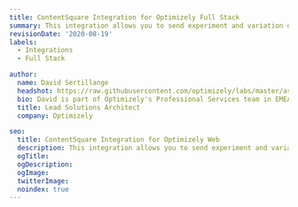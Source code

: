 ```yaml
---
title: ContentSquare Integration for Optimizely Full Stack
summary: This integration allows you to send experiment and variation data from Optimizely Full Stack to ContentSquare.
revisionDate: '2020-08-19'
labels:
  - Integrations
  - Full Stack

author:
  name: David Sertillange
  headshot: https://raw.githubusercontent.com/optimizely/labs/master/assets/author-headshots/david-sertillange.jpeg
  bio: David is part of Optimizely's Professional Services team in EMEA. 
  title: Lead Solutions Architect
  company: Optimizely

seo:
  title: ContentSquare Integration for Optimizely Web
  description: This integration allows you to send experiment and variation data from Optimizely Full Stack to ContentSquare.
  ogTitle:
  ogDescription:
  ogImage:
  twitterImage:
  noindex: true
---
```

